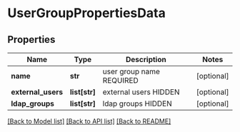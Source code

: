 # UserGroupPropertiesData

## Properties
Name | Type | Description | Notes
------------ | ------------- | ------------- | -------------
**name** | **str** | user group name REQUIRED | [optional] 
**external_users** | **list[str]** | external users HIDDEN | [optional] 
**ldap_groups** | **list[str]** | ldap groups HIDDEN | [optional] 

[[Back to Model list]](../README.md#documentation-for-models) [[Back to API list]](../README.md#documentation-for-api-endpoints) [[Back to README]](../README.md)


